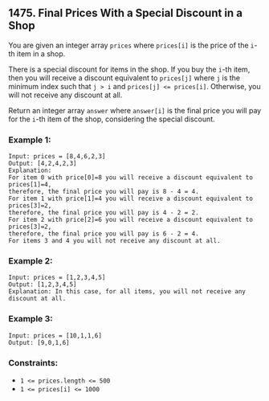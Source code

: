 ## 1475. Final Prices With a Special Discount in a Shop

You are given an integer array ```prices``` where ```prices[i]``` is the price of the ```i```-th item in a shop.

There is a special discount for items in the shop. If you buy the ```i```-th item, then you will receive a discount equivalent to ```prices[j]``` where ```j``` is the minimum index such that ```j > i``` and ```prices[j] <= prices[i]```. Otherwise, you will not receive any discount at all.

Return an integer array ```answer``` where ```answer[i]``` is the final price you will pay for the ```i```-th item of the shop, considering the special discount.

### Example 1:
```
Input: prices = [8,4,6,2,3]
Output: [4,2,4,2,3]
Explanation:
For item 0 with price[0]=8 you will receive a discount equivalent to prices[1]=4,
therefore, the final price you will pay is 8 - 4 = 4.
For item 1 with price[1]=4 you will receive a discount equivalent to prices[3]=2,
therefore, the final price you will pay is 4 - 2 = 2.
For item 2 with price[2]=6 you will receive a discount equivalent to prices[3]=2,
therefore, the final price you will pay is 6 - 2 = 4.
For items 3 and 4 you will not receive any discount at all.
```
### Example 2:
```
Input: prices = [1,2,3,4,5]
Output: [1,2,3,4,5]
Explanation: In this case, for all items, you will not receive any discount at all.
```
### Example 3:
```
Input: prices = [10,1,1,6]
Output: [9,0,1,6]
```

### Constraints:

* ```1 <= prices.length <= 500```
* ```1 <= prices[i] <= 1000```